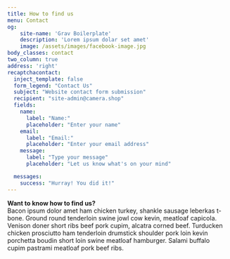 ```yaml
---
title: How to find us
menu: Contact
og:
    site-name: 'Grav Boilerplate'
    description: 'Lorem ipsum dolar set amet'
    image: /assets/images/facebook-image.jpg
body_classes: contact
two_column: true
address: 'right'
recaptchacontact:
  inject_template: false
  form_legend: "Contact Us"
  subject: "Website contact form submission"
  recipient: "site-admin@camera.shop"
  fields:
    name:
      label: "Name:"
      placeholder: "Enter your name"
    email:
      label: "Email:"
      placeholder: "Enter your email address"
    message:
      label: "Type your message"
      placeholder: "Let us know what's on your mind"

  messages:
    success: "Hurray! You did it!"
---
```


**Want to know how to find us?**   
Bacon ipsum dolor amet ham chicken turkey, shankle sausage leberkas t-bone. Ground round tenderloin swine jowl cow kevin, meatloaf capicola. Venison doner short ribs beef pork cupim, alcatra corned beef. Turducken chicken prosciutto ham tenderloin drumstick shoulder pork loin kevin porchetta boudin short loin swine meatloaf hamburger. Salami buffalo cupim pastrami meatloaf pork beef ribs.
